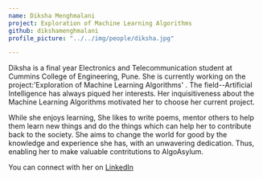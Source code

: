 ```yaml
---
name: Diksha Menghmalani
project: Exploration of Machine Learning Algorithms
github: dikshamenghmalani
profile_picture: "../../img/people/diksha.jpg"

---
```

Diksha is a final year Electronics and Telecommunication student at Cummins College of Engineering, Pune. She is currently working on the project:'Exploration of Machine Learning Algorithms' .
The field--Artificial Intelligence has always piqued her interests. Her inquisitiveness about the Machine Learning Algorithms motivated her to choose her current project.

While she enjoys learning, She likes to write poems, mentor others to help them learn new things and do the things which can help her to contribute back to the society. 
She aims to change the world for good by the knowledge and experience she has, with an unwavering dedication. Thus, enabling her to make valuable contritutions to AlgoAsylum. 

You can connect with her on [LinkedIn](https://www.linkedin.com/in/diksha-menghmalani/)
